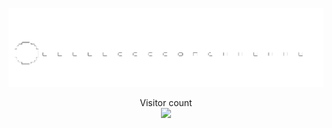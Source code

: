 ![](https://github.com/ryan-air/ryan-air/blob/main/pacman2.gif) 

<p align="center"> 
  Visitor count<br>
  <img src="https://profile-counter.glitch.me/ryan-air/count.svg" />
</p>

<!--
**ryan-air/ryan-air** is a ✨ _special_ ✨ repository because its `README.md` (this file) appears on your GitHub profile.

Here are some ideas to get you started:

- 🔭 I’m currently working on ...
- 🌱 I’m currently learning ...
- 👯 I’m looking to collaborate on ...
- 🤔 I’m looking for help with ...
- 💬 Ask me about ...
- 📫 How to reach me: ...
- 😄 Pronouns: ...
- ⚡ Fun fact: ...
-->
